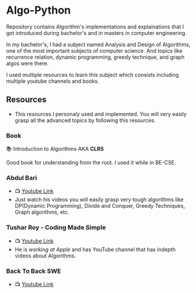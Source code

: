 # Algo-Python

Repository contains Algorithm's implementations and explainations that I got introduced during bachelor's and in masters in computer engineering.

In my bachelor's, I had a subject named Analysis and Design of Algorithms, one of the most important subjects of computer science. And topics like recurrence relation, dynamic programming, greedy technique, and graph algos were there. 

I used multiple resources to learn this subject which consists including multiple youtube channels and books.

## Resources 
- This resources I personaly used and implemented. You will very easily grasp all the advanced topics by following this resources.

### Book

📚 Introduction to Algorithms AKA **CLRS**

Good book for understanding from the root. I used it while in BE-CSE.

### Abdul Bari
- 📺 [Youtube Link](https://www.youtube.com/channel/UCZCFT11CWBi3MHNlGf019nw)
- Just watch his videos you will easily grasp very tough algorithms like DP(Dynamic Programming), Divide and Conquer, Greedy Techniques, Graph algorithms, etc.


### Tushar Roy - Coding Made Simple
- 📺 [Youtube Link](https://www.youtube.com/user/tusharroy2525)
- He is *working at Apple* and has YouTube channel that has indepth videos about Algorithms.


### Back To Back SWE
- 📺 [Youtube Link](https://www.youtube.com/c/BackToBackSWE)
